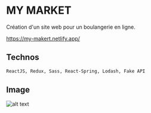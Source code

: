 # MY MARKET

Création d'un site web pour un boulangerie en ligne.

https://my-makert.netlify.app/

## Technos


```bash
ReactJS, Redux, Sass, React-Spring, Lodash, Fake API
```

## Image

![alt text](https://zupimages.net/up/20/20/it9k.png "Image de la page d'accueil de My Market")
